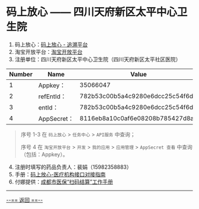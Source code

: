 # 码上放心 —— 四川天府新区太平中心卫生院
1. 码上放心：[码上放心 - 追溯平台](https://www.mashangfangxin.com/)
2. 淘宝开放平台：[淘宝开放平台](https://open.taobao.com/)
3. 注册单位：四川天府新区太平中心卫生院（四川天府新区太平社区医院） 

| Number | Name        | Value                            |
| ------ | ----------- | -------------------------------- |
| 1      | Appkey：    | 35066047                         |
| 2      | refEntId：  | 782b53c00b5a4c9280e6dcc25c54f6d6 |
| 3      | entId：     | 782b53c00b5a4c9280e6dcc25c54f6d6 |
| 4      | AppSecret： | 8116eb8a10c0af6e08208b785427d8ad |

> 序号 1-3 在 `码上放心` > `任务中心` > `API服务` 中查询；
>
> 序号 4 在 `淘宝开放平台` > `开发` > `我的应用` > `应用管理` > `AppSecret 查看` 中查询（包括：Appkey）。

4. 注册时填写的药品负责人：裴娟（15982358883）
5. 手册：[码上放心-医疗机构接口对接指南](https://qg6r2i.yuque.com/qg6r2i/csvggm/aplq2w) 
6. 付娜提供：[成都市医保“扫码结算”工作手册](template_1.html?md=Markdown/TPZXWSY%20document/sc%20tfxq%20tpzxwsy%20-%20fu%20na.md) 

---

[--== 返回 ==--](template_1.html?md=Markdown/TPZXWSY%20document/sc%20tfxq%20tpzxwsy%20-%20index.md)